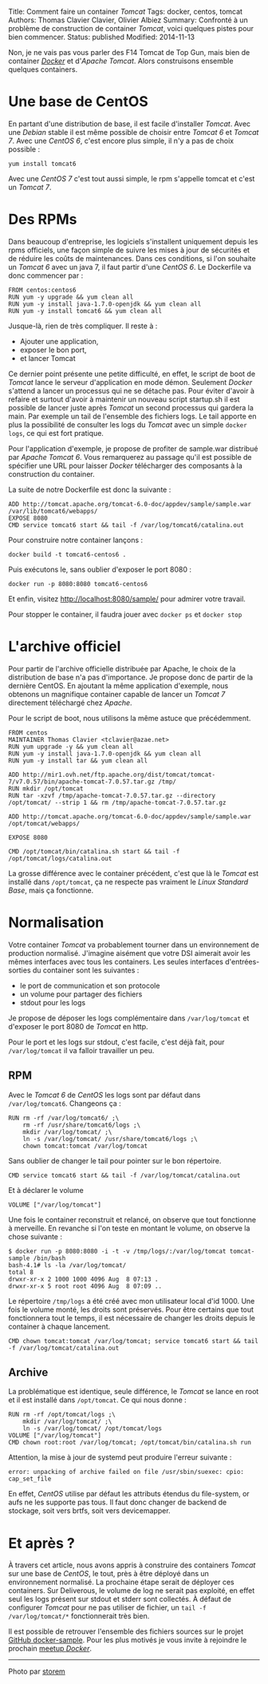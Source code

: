 Title: Comment faire un container <em>Tomcat</em>
Tags: docker, centos, tomcat
Authors: Thomas Clavier Clavier, Olivier Albiez
Summary: Confronté à un problème de construction de container *Tomcat*, voici quelques pistes pour bien commencer.
Status: published
Modified: 2014-11-13

Non, je ne vais pas vous parler des F14 Tomcat de Top Gun, mais bien de container [*Docker*](http://docker.io) et d'*Apache Tomcat*.
Alors construisons ensemble quelques containers.

# Une base de CentOS

En partant d'une distribution de base, il est facile d'installer *Tomcat*. Avec une *Debian* stable il est même possible de choisir entre *Tomcat 6* et *Tomcat 7*. Avec une *CentOS 6*, c'est encore plus simple, il n'y a pas de choix possible :

    yum install tomcat6

Avec une *CentOS 7* c'est tout aussi simple, le rpm s'appelle tomcat et c'est un *Tomcat 7*.

# Des RPMs

Dans beaucoup d'entreprise, les logiciels s'installent uniquement depuis les rpms officiels, une façon simple de suivre les mises à jour de sécurités et de réduire les coûts de maintenances.
Dans ces conditions, si l'on souhaite un *Tomcat 6* avec un java 7, il faut partir d'une *CentOS 6*. Le Dockerfile va donc commencer par :

```
FROM centos:centos6
RUN yum -y upgrade && yum clean all
RUN yum -y install java-1.7.0-openjdk && yum clean all
RUN yum -y install tomcat6 && yum clean all
```

Jusque-là, rien de très compliquer. Il reste à :

* Ajouter une application,
* exposer le bon port,
* et lancer Tomcat

Ce dernier point présente une petite difficulté, en effet, le script de boot de *Tomcat* lance le serveur d'application en mode démon. Seulement *Docker* s'attend a lancer un processus qui ne se détache pas.
Pour éviter d'avoir à refaire et surtout d'avoir à maintenir un nouveau script startup.sh il est possible de lancer juste après *Tomcat* un second processus qui gardera la main. Par exemple un tail de l'ensemble des fichiers logs.
Le tail apporte en plus la possibilité de consulter les logs du *Tomcat* avec un simple `docker logs`, ce qui est fort pratique.

Pour l'application d'exemple, je propose de profiter de sample.war distribué par *Apache Tomcat 6*. Vous remarquerez au passage qu'il est possible de spécifier une URL pour laisser *Docker* télécharger des composants à la construction du container.

La suite de notre Dockerfile est donc la suivante :

```
ADD http://tomcat.apache.org/tomcat-6.0-doc/appdev/sample/sample.war /var/lib/tomcat6/webapps/
EXPOSE 8080
CMD service tomcat6 start && tail -f /var/log/tomcat6/catalina.out
```

Pour construire notre container lançons :

    docker build -t tomcat6-centos6 .

Puis exécutons le, sans oublier d'exposer le port 8080 :

    docker run -p 8080:8080 tomcat6-centos6

Et enfin, visitez [http://localhost:8080/sample/](http://localhost:8080/sample/) pour admirer votre travail.

Pour stopper le container, il faudra jouer avec `docker ps` et `docker stop`

# L'archive officiel

Pour partir de l'archive officielle distribuée par Apache, le choix de la distribution de base n'a pas d'importance. Je propose donc de partir de la dernière CentOS.
En ajoutant la même application d'exemple, nous obtenons un magnifique container capable de lancer un *Tomcat 7* directement téléchargé chez *Apache*.

Pour le script de boot, nous utilisons la même astuce que précédemment.

```
FROM centos
MAINTAINER Thomas Clavier <tclavier@azae.net>
RUN yum upgrade -y && yum clean all
RUN yum -y install java-1.7.0-openjdk && yum clean all
RUN yum -y install tar && yum clean all

ADD http://mir1.ovh.net/ftp.apache.org/dist/tomcat/tomcat-7/v7.0.57/bin/apache-tomcat-7.0.57.tar.gz /tmp/
RUN mkdir /opt/tomcat
RUN tar -xzvf /tmp/apache-tomcat-7.0.57.tar.gz --directory /opt/tomcat/ --strip 1 && rm /tmp/apache-tomcat-7.0.57.tar.gz

ADD http://tomcat.apache.org/tomcat-6.0-doc/appdev/sample/sample.war /opt/tomcat/webapps/

EXPOSE 8080

CMD /opt/tomcat/bin/catalina.sh start && tail -f /opt/tomcat/logs/catalina.out
```

La grosse différence avec le container précédent, c'est que là le *Tomcat* est installé dans `/opt/tomcat`, ça ne respecte pas vraiment le *Linux Standard Base*, mais ça fonctionne.

# Normalisation

Votre container *Tomcat* va probablement tourner dans un environnement de production normalisé. J'imagine aisément que votre DSI aimerait avoir les mêmes interfaces avec tous les containers.
Les seules interfaces d'entrées-sorties du container sont les suivantes :

* le port de communication et son protocole
* un volume pour partager des fichiers
* stdout pour les logs

Je propose de déposer les logs complémentaire dans `/var/log/tomcat` et d'exposer le port 8080 de *Tomcat* en http.

Pour le port et les logs sur stdout, c'est facile, c'est déjà fait, pour `/var/log/tomcat` il va falloir travailler un peu.

## RPM

Avec le *Tomcat 6* de *CentOS* les logs sont par défaut dans `/var/log/tomcat6`. Changeons ça :

```
RUN rm -rf /var/log/tomcat6/ ;\
    rm -rf /usr/share/tomcat6/logs ;\
    mkdir /var/log/tomcat/ ;\
    ln -s /var/log/tomcat/ /usr/share/tomcat6/logs ;\
    chown tomcat:tomcat /var/log/tomcat
```

Sans oublier de changer le tail pour pointer sur le bon répertoire.

    CMD service tomcat6 start && tail -f /var/log/tomcat/catalina.out

Et à déclarer le volume

    VOLUME ["/var/log/tomcat"]

Une fois le container reconstruit et relancé, on observe que tout fonctionne à merveille. En revanche si l'on teste en montant le volume, on observe la chose suivante :

```
$ docker run -p 8080:8080 -i -t -v /tmp/logs/:/var/log/tomcat tomcat-sample /bin/bash
bash-4.1# ls -la /var/log/tomcat/
total 8
drwxr-xr-x 2 1000 1000 4096 Aug  8 07:13 .
drwxr-xr-x 5 root root 4096 Aug  8 07:09 ..
```

Le répertoire `/tmp/logs` a été créé avec mon utilisateur local d'id 1000. Une fois le volume monté, les droits sont préservés. Pour être certains que tout fonctionnera tout le temps, il est nécessaire de changer les droits depuis le container à chaque lancement.

```
CMD chown tomcat:tomcat /var/log/tomcat; service tomcat6 start && tail -f /var/log/tomcat/catalina.out
```

## Archive

La problématique est identique, seule différence, le *Tomcat* se lance en root et il est installé dans `/opt/tomcat`. Ce qui nous donne :

```
RUN rm -rf /opt/tomcat/logs ;\
    mkdir /var/log/tomcat/ ;\
    ln -s /var/log/tomcat/ /opt/tomcat/logs
VOLUME ["/var/log/tomcat"]
CMD chown root:root /var/log/tomcat; /opt/tomcat/bin/catalina.sh run

```

Attention, la mise à jour de systemd peut produire l'erreur suivante :

    error: unpacking of archive failed on file /usr/sbin/suexec: cpio: cap_set_file

En effet, *CentOS* utilise par défaut les attributs étendus du file-system, or aufs ne les supporte pas tous. Il faut donc changer de backend de stockage, soit vers brtfs, soit vers devicemapper.


# Et après ?

À travers cet article, nous avons appris à construire des containers *Tomcat* sur une base de *CentOS*, le tout, près à être déployé dans un environnement normalisé. La prochaine étape serait de déployer ces containers. Sur Deliverous, le volume de log ne serait pas exploité, en effet seul les logs présent sur stdout et stderr sont collectés. À défaut de configurer *Tomcat* pour ne pas utiliser de fichier, un `tail -f /var/log/tomcat/*` fonctionnerait très bien.

Il est possible de retrouver l'ensemble des fichiers sources sur le projet [GitHub docker-sample](https://github.com/Deliverous/docker-sample).
Pour les plus motivés je vous invite à rejoindre le prochain [meetup *Docker*](http://www.meetup.com/find/events/?keywords=Docker).

---
Photo par [storem](https://www.flickr.com/photos/storem/3198300643/)
